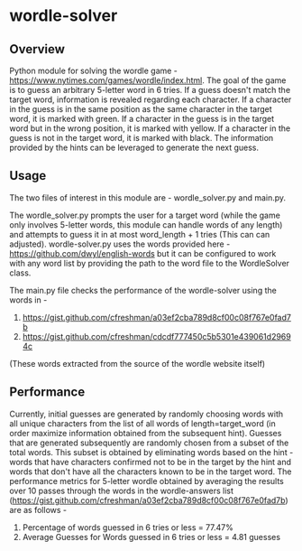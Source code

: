 # wordle-solver 

## Overview
Python module for solving the wordle game - https://www.nytimes.com/games/wordle/index.html. The goal of the game is to guess an arbitrary 5-letter word in 6
tries. If a guess doesn't match the target word, information is revealed regarding each character. If a character in the guess is in the same position as the same 
character in the target word, it is marked with green. If a character in the guess is in the target word but in the wrong position, it is marked with yellow. If a 
character in the guess is not in the target word, it is marked with black. The information provided by the hints can be leveraged to generate the next guess.

## Usage
The two files of interest in this module are - wordle_solver.py and main.py. 

The wordle_solver.py prompts the user for a target word (while the game only involves 5-letter words, this module can handle words of any length) and attempts 
to guess it in at most word_length + 1 tries (This can can adjusted). wordle-solver.py uses the words provided here -https://github.com/dwyl/english-words but
it can be configured to work with any word list by providing the path to the word file to the WordleSolver class.

The main.py file checks the performance of the wordle-solver using the words in - 
1. https://gist.github.com/cfreshman/a03ef2cba789d8cf00c08f767e0fad7b 
2. https://gist.github.com/cfreshman/cdcdf777450c5b5301e439061d29694c 

(These words extracted from the source of the wordle website itself)

## Performance
Currently, initial guesses are generated by randomly choosing words with all unique characters from the list of all words of length=target_word (in order maximize
information obtained from the subsequent hint). Guesses that are generated subsequently are randomly chosen from a subset of the total words. This subset 
is obtained by eliminating words based on the hint - words that have characters confirmed not to be in the target by the hint and words that don't have all the 
characters known to be in the target word. The performance metrics for 5-letter wordle obtained by averaging the results over 10 passes through the words in the wordle-answers list (https://gist.github.com/cfreshman/a03ef2cba789d8cf00c08f767e0fad7b) are as follows - 
1. Percentage of words guessed in 6 tries or less = 77.47%
2. Average Guesses for Words guessed in 6 tries or less = 4.81 guesses
